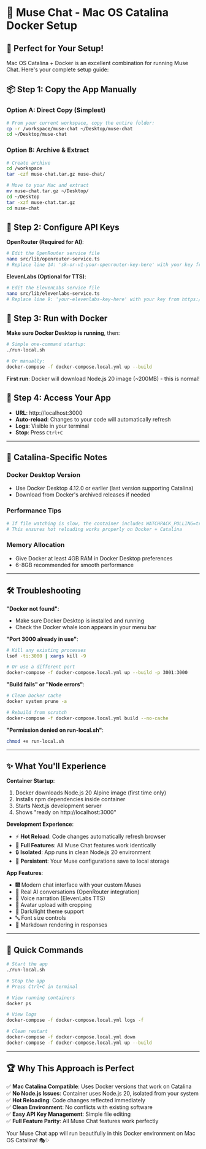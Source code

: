 # 🍎 Muse Chat - Mac OS Catalina Docker Setup

## 💯 Perfect for Your Setup!

Mac OS Catalina + Docker is an excellent combination for running Muse Chat. Here's your complete setup guide:

## 📦 Step 1: Copy the App Manually

### Option A: Direct Copy (Simplest)
```bash
# From your current workspace, copy the entire folder:
cp -r /workspace/muse-chat ~/Desktop/muse-chat
cd ~/Desktop/muse-chat
```

### Option B: Archive & Extract
```bash
# Create archive
cd /workspace
tar -czf muse-chat.tar.gz muse-chat/

# Move to your Mac and extract
mv muse-chat.tar.gz ~/Desktop/
cd ~/Desktop
tar -xzf muse-chat.tar.gz
cd muse-chat
```

## 🔑 Step 2: Configure API Keys

**OpenRouter (Required for AI)**:
```bash
# Edit the OpenRouter service file
nano src/lib/openrouter-service.ts
# Replace line 14: 'sk-or-v1-your-openrouter-key-here' with your key from https://openrouter.ai/keys
```

**ElevenLabs (Optional for TTS)**:
```bash
# Edit the ElevenLabs service file
nano src/lib/elevenlabs-service.ts
# Replace line 9: 'your-elevenlabs-key-here' with your key from https://elevenlabs.io
```

## 🐳 Step 3: Run with Docker

**Make sure Docker Desktop is running**, then:

```bash
# Simple one-command startup:
./run-local.sh

# Or manually:
docker-compose -f docker-compose.local.yml up --build
```

**First run**: Docker will download Node.js 20 image (~200MB) - this is normal!

## 🎉 Step 4: Access Your App

- **URL**: http://localhost:3000
- **Auto-reload**: Changes to your code will automatically refresh
- **Logs**: Visible in your terminal
- **Stop**: Press `Ctrl+C`

---

## 🔧 Catalina-Specific Notes

### Docker Desktop Version
- Use Docker Desktop 4.12.0 or earlier (last version supporting Catalina)
- Download from Docker's archived releases if needed

### Performance Tips
```bash
# If file watching is slow, the container includes WATCHPACK_POLLING=true
# This ensures hot reloading works properly on Docker + Catalina
```

### Memory Allocation
- Give Docker at least 4GB RAM in Docker Desktop preferences
- 6-8GB recommended for smooth performance

---

## 🛠️ Troubleshooting

**"Docker not found"**:
- Make sure Docker Desktop is installed and running
- Check the Docker whale icon appears in your menu bar

**"Port 3000 already in use"**:
```bash
# Kill any existing processes
lsof -ti:3000 | xargs kill -9

# Or use a different port
docker-compose -f docker-compose.local.yml up --build -p 3001:3000
```

**"Build fails" or "Node errors"**:
```bash
# Clean Docker cache
docker system prune -a

# Rebuild from scratch
docker-compose -f docker-compose.local.yml build --no-cache
```

**"Permission denied on run-local.sh"**:
```bash
chmod +x run-local.sh
```

---

## ✨ What You'll Experience

**Container Startup**:
1. Docker downloads Node.js 20 Alpine image (first time only)
2. Installs npm dependencies inside container
3. Starts Next.js development server
4. Shows "ready on http://localhost:3000"

**Development Experience**:
- ⚡ **Hot Reload**: Code changes automatically refresh browser
- 📱 **Full Features**: All Muse Chat features work identically
- 🔒 **Isolated**: App runs in clean Node.js 20 environment
- 💾 **Persistent**: Your Muse configurations save to local storage

**App Features**:
- 🎆 Modern chat interface with your custom Muses
- 🧠 Real AI conversations (OpenRouter integration)
- 🎤 Voice narration (ElevenLabs TTS) 
- 🎨 Avatar upload with cropping
- 🌙 Dark/light theme support
- 🔤 Font size controls
- 📝 Markdown rendering in responses

---

## 🚀 Quick Commands

```bash
# Start the app
./run-local.sh

# Stop the app
# Press Ctrl+C in terminal

# View running containers
docker ps

# View logs
docker-compose -f docker-compose.local.yml logs -f

# Clean restart
docker-compose -f docker-compose.local.yml down
docker-compose -f docker-compose.local.yml up --build
```

---

## 🏆 Why This Approach is Perfect

✅ **Mac Catalina Compatible**: Uses Docker versions that work on Catalina  
✅ **No Node.js Issues**: Container uses Node.js 20, isolated from your system  
✅ **Hot Reloading**: Code changes reflected immediately  
✅ **Clean Environment**: No conflicts with existing software  
✅ **Easy API Key Management**: Simple file editing  
✅ **Full Feature Parity**: All Muse Chat features work perfectly  

Your Muse Chat app will run beautifully in this Docker environment on Mac OS Catalina! 🎭✨